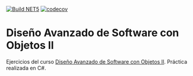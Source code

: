 [![Build NET5](https://github.com/rpgrca/curso-objetos-2/actions/workflows/net.yaml/badge.svg)](https://github.com/rpgrca/curso-objetos-2/actions/workflows/net.yaml) [![codecov](https://codecov.io/gh/rpgrca/curso-objetos-2/branch/main/graph/badge.svg?token=FOlIhRBcP7)](https://codecov.io/gh/rpgrca/curso-objetos-2)
# Diseño Avanzado de Software con Objetos II

Ejercicios del curso [Diseño Avanzado de Software con Objetos II](https://academia.10pines.com/course_contents/2-diseno-avanzado-de-software-con-objetos-ii). Práctica realizada en C#.
